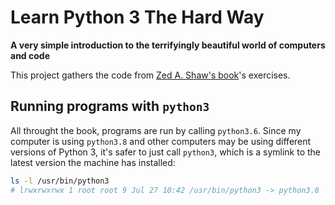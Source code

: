 # Learn Python 3 The Hard Way

**A very simple introduction to the terrifyingly beautiful world of computers and code**

This project gathers the code from [Zed A. Shaw's book](https://www.amazon.com/Learn-Python-Hard-Way-Introduction/dp/0134692888)'s exercises.

## Running programs with `python3`

All throught the book, programs are run by calling `python3.6`.
Since my computer is using `python3.8` and other computers may be using different versions of Python 3, it's safer to just call `python3`, which is a symlink to the latest version the machine has installed:

```sh
ls -l /usr/bin/python3
# lrwxrwxrwx 1 root root 9 Jul 27 10:42 /usr/bin/python3 -> python3.8
```
